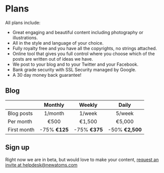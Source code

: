 # Plans

All plans include:
- Great engaging and beautiful content including photography or illustrations.
- All in the style and language of your choice.
- Fully royalty free and you have all the copyrights, no strings attached.
- Online tool that gives you full control where you choose which of the posts are written out of ideas we have.
- We post to your blog and to your Twitter and your Facebook.
- Bank grade security with SSL Security managed by Google.
- A 30 day money back guarantee!

## Blog
|                    | Monthly       | Weekly        | Daily         |
| :----------------- |:-------------:|:-------------:|:-------------:|
| Blog posts         |  1/month      |  1/week       |  5/week       |
| Per month          |  €500         |  €1,500       |  €5,000       |
| First month        | -75% **€125** | -75% **€375** |-50% **€2,500**|

## Sign up

Right now we are in beta, but would love to make your content, [request an invite at helpdesk@newatoms.com](mailto:helpdesk@newatoms.com)
